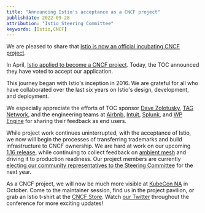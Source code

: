 ```yaml
---
title: "Announcing Istio's acceptance as a CNCF project"
publishdate: 2022-09-28
attribution: "Istio Steering Committee"
keywords: [Istio,CNCF]
---
```


We are pleased to share that [Istio is now an official incubating CNCF project](https://www.cncf.io/blog/2022/09/28/istio-sails-into-the-cloud-native-computing-foundation/).

In April, [Istio applied to become a CNCF project](/blog/2022/istio-has-applied-to-join-the-cncf/). Today, the TOC announced they have voted to accept our application.

This journey began with Istio's inception in 2016. We are grateful for all who have collaborated over the last six years on Istio's design, development, and deployment.

We especially appreciate the efforts of TOC sponsor [Dave Zolotusky](https://www.cncf.io/people/technical-oversight-committee/?p=dave-zolotusky-3), [TAG Network](https://github.com/cncf/tag-network), and the engineering teams at [Airbnb](/about/case-studies/airbnb/), [Intuit](https://www.youtube.com/watch?v=bAl_y6sdFbY), [Splunk](/about/case-studies/splunk/), and [WP Engine](/about/case-studies/wp-engine/) for sharing their feedback as end users.

While project work continues uninterrupted, with the acceptance of Istio, we now will begin the processes of transferring trademarks and build infrastructure to CNCF ownership. We are hard at work on our upcoming [1.16 release](https://github.com/istio/istio/wiki/Istio-Release-1.16), while continuing to collect feedback on [ambient mesh](/blog/2022/introducing-ambient-mesh/) and driving it to production readiness. Our project members are currently [electing our community representatives to the Steering Committee](https://github.com/istio/community/tree/master/steering/elections/2022) for the next year.

As a CNCF project, we will now be much more visible at [KubeCon NA](https://events.linuxfoundation.org/kubecon-cloudnativecon-north-america/) in October. Come to the maintainer session, find us in the project pavilion, or grab an Istio t-shirt at the [CNCF Store](https://store.cncf.io/). Watch [our Twitter](https://twitter.com/istiomesh) throughout the conference for more exciting updates!
